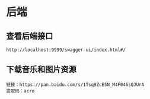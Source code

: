 # 后端
## 查看后端接口
```
http://localhost:9999/swagger-ui/index.html#/
```
## 下载音乐和图片资源
```
链接：https://pan.baidu.com/s/1Tsq9ZcE5N_M4F046sQJUrA 
提取码：acro
```

